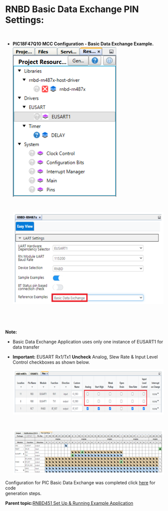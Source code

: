 # RNBD Basic Data Exchange PIN Settings:

<br />

-   **PIC18F47Q10 MCC Configuration - Basic Data Exchange Example.**![](GUID-D1B8B8C2-4B18-46AF-A5F5-68EA69310BFB-low.png)

    <br />

    ![](GUID-FB0F6174-D9DF-4D98-A2AE-42E737B6D311-low.png)

    <br />


<br />

**Note:**

-   Basic Data Exchange Application uses only one instance of EUSART1 for data transfer
-   **Important:** EUSART Rx1/Tx1 **Uncheck** Analog, Slew Rate & Input Level Control checkboxes as shown below.

    ![](GUID-35C1A268-4B45-445C-A18D-6226F6B17F94-low.png)

    ![]()<br />

    ![](GUID-EC994A31-01F2-4337-8A5E-FC2BD24948F8-low.png)


Configuration for PIC Basic Data Exchange was completed click [here](GUID-75347D2C-2F59-4F80-851D-F786CDA0548F.md) for code<br /> generation steps.

**Parent topic:**[RNBD451 Set Up & Running Example Application](GUID-67A04F29-B099-418B-A3E7-B4781BE8AF34.md)


